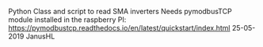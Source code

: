 Python Class and script to read SMA inverters
Needs pymodbusTCP module installed in the raspberry PI:
https://pymodbustcp.readthedocs.io/en/latest/quickstart/index.html
25-05-2019
JanusHL
